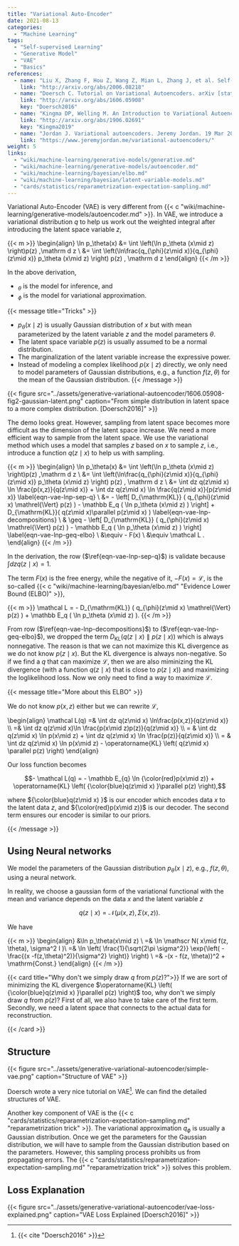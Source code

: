 ```yaml
---
title: "Variational Auto-Encoder"
date: 2021-08-13
categories:
  - "Machine Learning"
tags:
  - "Self-supervised Learning"
  - "Generative Model"
  - "VAE"
  - "Basics"
references:
  - name: "Liu X, Zhang F, Hou Z, Wang Z, Mian L, Zhang J, et al. Self-supervised Learning: Generative or Contrastive. arXiv [cs.LG]. 2020. Available: http://arxiv.org/abs/2006.08218"
    link: "http://arxiv.org/abs/2006.08218"
  - name: "Doersch C. Tutorial on Variational Autoencoders. arXiv [stat.ML]. 2016. Available: http://arxiv.org/abs/1606.05908"
    link: "http://arxiv.org/abs/1606.05908"
    key: "Doersch2016"
  - name: "Kingma DP, Welling M. An Introduction to Variational Autoencoders. arXiv [cs.LG]. 2019. Available: http://arxiv.org/abs/1906.02691"
    link: "http://arxiv.org/abs/1906.02691"
    key: "Kingma2019"
  - name: "Jordan J. Variational autoencoders. Jeremy Jordan. 19 Mar 2018. Available: https://www.jeremyjordan.me/variational-autoencoders/. Accessed 22 Aug 2021."
    link: "https://www.jeremyjordan.me/variational-autoencoders/"
weight: 5
links:
  - "wiki/machine-learning/generative-models/generative.md"
  - "wiki/machine-learning/generative-models/autoencoder.md"
  - "wiki/machine-learning/bayesian/elbo.md"
  - "wiki/machine-learning/bayesian/latent-variable-models.md"
  - "cards/statistics/reparametrization-expectation-sampling.md"
---
```


Variational Auto-Encoder (VAE) is very different from {{< c "wiki/machine-learning/generative-models/autoencoder.md" >}}. In VAE, we introduce a variational distribution $q$ to help us work out the weighted integral after introducing the latent space variable $z$,

{{< m >}}
\begin{align}
\ln p_\theta(x) &= \int \left(\ln p_\theta (x\mid z) \right)p(z) \,\mathrm d z \\
&=  \int \left(\ln\frac{q_{\phi}(z\mid x)}{q_{\phi}(z\mid x)} p_\theta (x\mid z) \right) p(z) \, \mathrm d z
\end{align}
{{< /m >}}



In the above derivation,

- ${}_\theta$ is the model for inference, and
- ${}_\phi$ is the model for variational approximation.


{{< message title="Tricks" >}}
- $p_\theta(x\mid z)$ is usually Gaussian distribution of $x$ but with mean parameterized by the latent variable $z$ and the model parameters $\theta$.
- The latent space variable $p(z)$ is usually assumed to be a normal distribution.
- The marginalization of the latent variable increase the expressive power.
- Instead of modeling a complex likelihood $p(x\mid z)$ directly, we only need to model parameters of Gaussian distributions, e.g., a function $f(z, \theta)$ for the mean of the Gaussian distribution.
{{< /message >}}

{{< figure src="../assets/generative-variational-autoencoder/1606.05908-fig2-gaussian-latent.png" caption="From simple distribution in latent space to a more complex distribution. [Doersch2016]" >}}

The demo looks great. However, sampling from latent space becomes more difficult as the dimension of the latent space increase. We need a more efficient way to sample from the latent space. We use the variational method which uses a model that samples $z$ based on $x$ to sample $z$, i.e., introduce a function $q(z\mid x)$ to help us with sampling.


{{< m >}}
\begin{align}
\ln p_\theta(x) &= \int \left(\ln p_\theta (x\mid z) \right)p(z) \,\mathrm d z \\
&=  \int \left(\ln\frac{q_{\phi}(z\mid x)}{q_{\phi}(z\mid x)} p_\theta (x\mid z) \right) p(z) \, \mathrm d z \\
&= \int dz q(z\mid x) \ln \frac{p(x,z)}{q(z\mid x)} + \int dz q(z\mid x) \ln \frac{q(z\mid x)}{p(z\mid x)} \label{eqn-vae-lnp-sep-q} \\
&= - \left[ D_{\mathrm{KL}} ( q_{\phi}(z\mid x) \mathrel{\Vert} p(z)  )  -  \mathbb E_q ( \ln p_\theta (x\mid z) ) \right] + D_{\mathrm{KL}}( q(z\mid x)\parallel p(z\mid x) ) \label{eqn-vae-lnp-decompositions} \\
& \geq - \left[ D_{\mathrm{KL}} ( q_{\phi}(z\mid x) \mathrel{\Vert} p(z)  )  -  \mathbb E_q ( \ln p_\theta (x\mid z) ) \right] \label{eqn-vae-lnp-geq-elbo} \\
&\equiv - F(x) \\
&\equiv \mathcal L .
\end{align}
{{< /m >}}

In the derivation, the row ($\ref{eqn-vae-lnp-sep-q}$) is validate because $\int dz q(z\mid x) = 1$.

The term $F(x)$ is the free energy, while the negative of it, $-F(x)=\mathcal L$, is the so-called {{< c "wiki/machine-learning/bayesian/elbo.md" "Evidence Lower Bound (ELBO)" >}},

{{< m >}}
\mathcal L = - D_{\mathrm{KL}} ( q_{\phi}(z\mid x) \mathrel{\Vert} p(z)  )  +  \mathbb E_q ( \ln p_\theta (x\mid z) ).
{{< /m >}}


From row ($\ref{eqn-vae-lnp-decompositions}$) to  ($\ref{eqn-vae-lnp-geq-elbo}$), we dropped the term $D_{\mathrm{KL}}( q(z\mid x)\parallel p(z\mid x) )$ which is always nonnegative. The reason is that we can not maximize this KL divergence as we do not know $p(z\mid x)$. But the KL divergence is always non-negative. So if we find a $q$ that can maximize $\mathcal L$, then we are also miminizing the KL divergence (with a function $q(z\mid x)$ that is close to $p(z\mid x)$) and maximizing the loglikelihood loss. Now we only need to find a way to maximize $\mathcal L$.


{{< message title="More about this ELBO" >}}

We do not know $p(x,z)$ either but we can rewrite $\mathcal L$,


\begin{align}
\mathcal L(q) =& \int dz q(z\mid x) \ln\frac{p(x,z)}{q(z\mid x)} \\\\
=& \int dz q(z\mid x)\ln \frac{p(x\mid z)p(z)}{q(z\mid x)} \\\\
= & \int dz q(z\mid x) \ln p(x\mid z) + \int dz q(z\mid x) \ln \frac{p(z)}{q(z\mid x)} \\\\
= & \int dz q(z\mid x) \ln p(x\mid z) - \operatorname{KL} \left( q(z\mid x) \parallel p(z) \right)
\end{align}



Our loss function becomes

$$- \mathcal L(q) = - \mathbb E_{q} \ln {\color{red}p(x\mid z)} + \operatorname{KL} \left( {\color{blue}q(z\mid x) }\parallel p(z) \right),$$

where ${\color{blue}q(z\mid x) }$ is our encoder which encodes data $x$ to the latent data $z$, and ${\color{red}p(x\mid z)}$ is our decoder. The second term ensures our encoder is similar to our priors.

{{< /message >}}


## Using Neural networks


We model the parameters of the Gaussian distribution $p_\theta(x\mid z)$, e.g., $f(z, \theta)$, using a neural network.


In reality, we choose a gaussian form of the variational functional with the mean and variance depends on the data $x$ and the latent variable $z$

$$
q(z\mid x) = \mathcal N ( \mu(x,z), \Sigma (x,z) ).
$$

We have

{{< m >}}
\begin{align}
&\ln p_\theta(x\mid z) \\
=& \ln \mathscr N( x\mid f(z, \theta), \sigma^2 I )\\
=& \ln \left( \frac{1}{\sqrt{2\pi \sigma^2}} \exp{\left( -\frac{(x -f(z,\theta)^2)}{\sigma^2} \right)} \right) \\
=& -(x - f(z, \theta))^2 + \mathrm{Const.}
\end{align}
{{< /m >}}


{{< card title="Why don't we simply draw  $q$  from  $p(z)$?">}}
If we are sort of minimizing the KL divergence $\operatorname{KL} \left( {\color{blue}q(z\mid x) }\parallel p(z) \right)$ too, why don't we simply draw $q$ from $p(z)$? First of all, we also have to take care of the first term. Secondly, we need a latent space that connects to the actual data for reconstruction.

{{< /card >}}


## Structure

{{< figure src="../assets/generative-variational-autoencoder/simple-vae.png" caption="Structure of VAE" >}}

Doersch wrote a very nice tutorial on VAE[^Doersch2016]. We can find the detailed structures of VAE.

Another key component of VAE is the {{< c "cards/statistics/reparametrization-expectation-sampling.md" "reparametrization trick" >}}. The variational approximation $q_\phi$ is usually a Gaussian distribution. Once we get the parameters for the Gaussian distribution, we will have to sample from the Gaussian distribution based on the parameters. However, this sampling process prohibits us from propagating errors. The {{< c "cards/statistics/reparametrization-expectation-sampling.md" "reparametrization trick" >}} solves this problem.


## Loss Explanation

{{< figure src="../assets/generative-variational-autoencoder/vae-loss-explained.png" caption="VAE Loss Explained [Doersch2016]" >}}



[^Doersch2016]: {{< cite "Doersch2016" >}}
